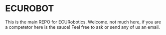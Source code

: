 # ECUROBOT
This is the main REPO for ECURobotics. Welcome. not much here, if you are a competetor here is the sauce! Feel free to ask or send any of us an email.

